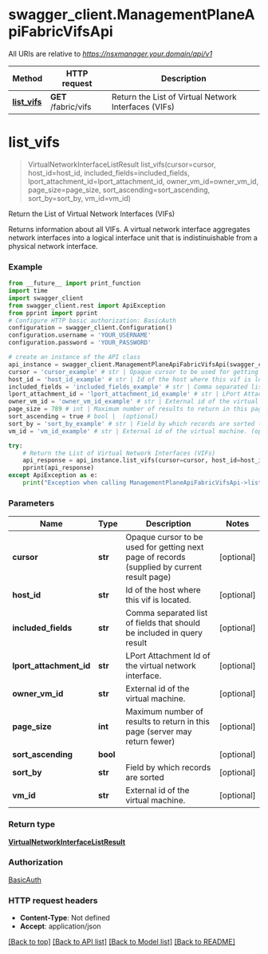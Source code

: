 # swagger_client.ManagementPlaneApiFabricVifsApi

All URIs are relative to *https://nsxmanager.your.domain/api/v1*

Method | HTTP request | Description
------------- | ------------- | -------------
[**list_vifs**](ManagementPlaneApiFabricVifsApi.md#list_vifs) | **GET** /fabric/vifs | Return the List of Virtual Network Interfaces (VIFs)

# **list_vifs**
> VirtualNetworkInterfaceListResult list_vifs(cursor=cursor, host_id=host_id, included_fields=included_fields, lport_attachment_id=lport_attachment_id, owner_vm_id=owner_vm_id, page_size=page_size, sort_ascending=sort_ascending, sort_by=sort_by, vm_id=vm_id)

Return the List of Virtual Network Interfaces (VIFs)

Returns information about all VIFs. A virtual network interface aggregates network interfaces into a logical interface unit that is indistinuishable from a physical network interface. 

### Example
```python
from __future__ import print_function
import time
import swagger_client
from swagger_client.rest import ApiException
from pprint import pprint
# Configure HTTP basic authorization: BasicAuth
configuration = swagger_client.Configuration()
configuration.username = 'YOUR_USERNAME'
configuration.password = 'YOUR_PASSWORD'

# create an instance of the API class
api_instance = swagger_client.ManagementPlaneApiFabricVifsApi(swagger_client.ApiClient(configuration))
cursor = 'cursor_example' # str | Opaque cursor to be used for getting next page of records (supplied by current result page) (optional)
host_id = 'host_id_example' # str | Id of the host where this vif is located. (optional)
included_fields = 'included_fields_example' # str | Comma separated list of fields that should be included in query result (optional)
lport_attachment_id = 'lport_attachment_id_example' # str | LPort Attachment Id of the virtual network interface. (optional)
owner_vm_id = 'owner_vm_id_example' # str | External id of the virtual machine. (optional)
page_size = 789 # int | Maximum number of results to return in this page (server may return fewer) (optional)
sort_ascending = true # bool |  (optional)
sort_by = 'sort_by_example' # str | Field by which records are sorted (optional)
vm_id = 'vm_id_example' # str | External id of the virtual machine. (optional)

try:
    # Return the List of Virtual Network Interfaces (VIFs)
    api_response = api_instance.list_vifs(cursor=cursor, host_id=host_id, included_fields=included_fields, lport_attachment_id=lport_attachment_id, owner_vm_id=owner_vm_id, page_size=page_size, sort_ascending=sort_ascending, sort_by=sort_by, vm_id=vm_id)
    pprint(api_response)
except ApiException as e:
    print("Exception when calling ManagementPlaneApiFabricVifsApi->list_vifs: %s\n" % e)
```

### Parameters

Name | Type | Description  | Notes
------------- | ------------- | ------------- | -------------
 **cursor** | **str**| Opaque cursor to be used for getting next page of records (supplied by current result page) | [optional] 
 **host_id** | **str**| Id of the host where this vif is located. | [optional] 
 **included_fields** | **str**| Comma separated list of fields that should be included in query result | [optional] 
 **lport_attachment_id** | **str**| LPort Attachment Id of the virtual network interface. | [optional] 
 **owner_vm_id** | **str**| External id of the virtual machine. | [optional] 
 **page_size** | **int**| Maximum number of results to return in this page (server may return fewer) | [optional] 
 **sort_ascending** | **bool**|  | [optional] 
 **sort_by** | **str**| Field by which records are sorted | [optional] 
 **vm_id** | **str**| External id of the virtual machine. | [optional] 

### Return type

[**VirtualNetworkInterfaceListResult**](VirtualNetworkInterfaceListResult.md)

### Authorization

[BasicAuth](../README.md#BasicAuth)

### HTTP request headers

 - **Content-Type**: Not defined
 - **Accept**: application/json

[[Back to top]](#) [[Back to API list]](../README.md#documentation-for-api-endpoints) [[Back to Model list]](../README.md#documentation-for-models) [[Back to README]](../README.md)

